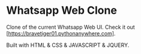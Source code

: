 # Whatsapp Web Clone

Clone of the current Whatsapp Web UI. Check it out [https://bravetiger01.pythonanywhere.com].

Built with HTML & CSS & JAVASCRIPT & JQUERY.
